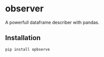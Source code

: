 # observer
A powerfull dataframe describer with pandas.

## Installation
```
pip install opbserve
```

